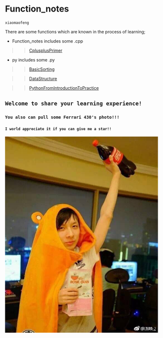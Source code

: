 # Function_notes
`xiaomaofeng`

There are some functions which are known in the process of learning;

* Function_notes includes some .cpp
>>[CplusplusPrimer](https://github.com/xiaomaofeng/Function_notes/tree/master/cpp/CplusplusPrimer "Some example from CplusplusPrimer!")

* py includes some .py
>>[BasicSorting](https://github.com/xiaomaofeng/Function_notes/tree/master/py/BasicsSorting)

>>[DataStructure](https://github.com/xiaomaofeng/Function_notes/tree/master/py/DataStructure)

>>[PythonFromIntroductionToPractice](https://github.com/xiaomaofeng/Function_notes/tree/master/py/PythonIntroductionToPractice)



## `Welcome to share your learning experience!`

### `You also can pull some Ferrari 430's photo!!! `

#### `I world appreciate it if you can give me a star!!`

[![小轮子冲鸭](https://github.com/xiaomaofeng/Function_notes/blob/master/PictureFor430/%E5%B0%8F%E8%BD%AE%E5%AD%90%20(19).jpg)](https://weibo.com/ig430)
